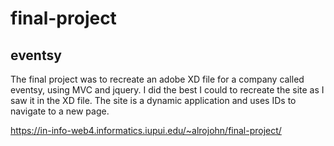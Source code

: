# final-project
## eventsy
The final project was to recreate an adobe XD file for a company called eventsy, using MVC and jquery. I did the best I could to recreate the site as I saw it in the XD file. The site is a dynamic application and uses IDs to navigate to a new page.

https://in-info-web4.informatics.iupui.edu/~alrojohn/final-project/
